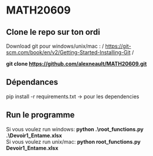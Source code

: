 # MATH20609

## Clone le repo sur ton ordi
Download git pour windows/unix/mac : /
https://git-scm.com/book/en/v2/Getting-Started-Installing-Git /

**git clone https://github.com/alexneault/MATH20609.git**

## Dépendances
pip install -r requirements.txt -> pour les dependencies
## Run le programme
Si vous voulez run windows: **python .\root_functions.py .\Devoir1_Entame.xlsx** \
Si vous voulez run unix/mac: **python root_functions.py Devoir1_Entame.xlsx**
